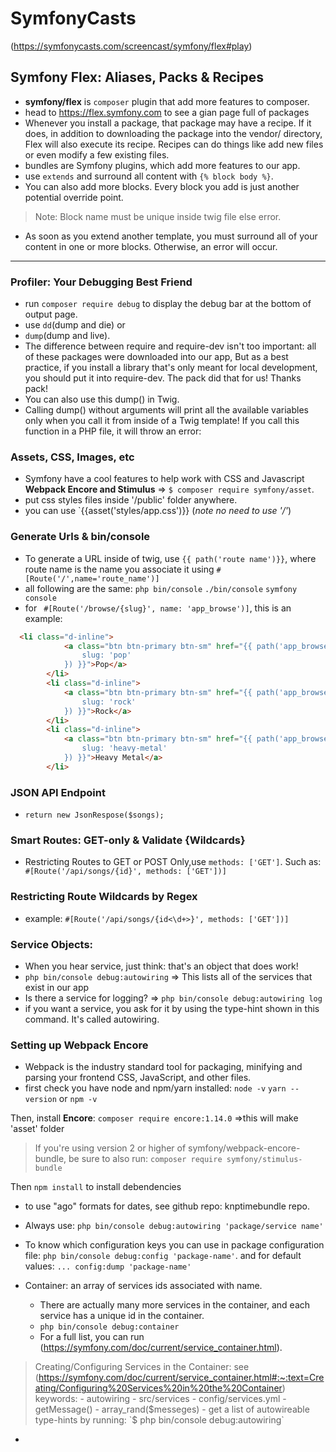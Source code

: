 # SymfonyCasts

(https://symfonycasts.com/screencast/symfony/flex#play)

## Symfony Flex: Aliases, Packs & Recipes

- **symfony/flex** is `composer` plugin that add more features to composer.
- head to https://flex.symfony.com to see a gian page full of packages
- Whenever you install a package, that package may have a recipe. If it does, in addition to downloading the package into the vendor/ directory, Flex will also execute its recipe. Recipes can do things like add new files or even modify a few existing files.
- bundles are Symfony plugins, which add more features to our app.
- use `extends` and surround all content with `{% block body %}`.
- You can also add more blocks. Every block you add is just another potential override point.

> Note: Block name must be unique inside twig file else error.

- As soon as you extend another template, you must surround all of your content in one or more blocks. Otherwise, an error will occur.
---

### Profiler: Your Debugging Best Friend

- run `composer require debug` to display the debug bar at the bottom of output page.
- use `dd`(dump and die) or
- `dump`(dump and live).
- The difference between require and require-dev isn't too important: all of these packages were downloaded into our app, But as a best practice, if you install a library that's only meant for local development, you should put it into require-dev. The pack did that for us! Thanks pack!
- You can also use this dump() in Twig.
- Calling dump() without arguments will print all the available variables only when you call it from inside of a Twig template! If you call this function in a PHP file, it will throw an error:

### Assets, CSS, Images, etc

- Symfony have a cool features to help work with CSS and Javascript **Webpack Encore and Stimulus** => `$ composer require symfony/asset`.
- put css styles files inside '/public' folder anywhere.
- you can use `{{asset('styles/app.css')}} (_note no need to use '/'_)

### Generate Urls & bin/console

- To generate a URL inside of twig, use `{{ path('route name')}}`, where route name is the name you associate it using `#[Route('/',name='route_name')]`
- all following are the same:
`php bin/console`
`./bin/console`
`symfony console`
- for ` #[Route('/browse/{slug}', name: 'app_browse')]`, this is an example:
```html
  <li class="d-inline">
            <a class="btn btn-primary btn-sm" href="{{ path('app_browse', {
                slug: 'pop'
            }) }}">Pop</a>
        </li>
        <li class="d-inline">
            <a class="btn btn-primary btn-sm" href="{{ path('app_browse', {
                slug: 'rock'
            }) }}">Rock</a>
        </li>
        <li class="d-inline">
            <a class="btn btn-primary btn-sm" href="{{ path('app_browse', {
                slug: 'heavy-metal'
            }) }}">Heavy Metal</a>
        </li>

```
### JSON API Endpoint
- `return new JsonRespose($songs);`

### Smart Routes: GET-only & Validate {Wildcards}

- Restricting Routes to GET or POST Only,use `methods: ['GET']`. Such as:
` #[Route('/api/songs/{id}', methods: ['GET'])]`

### Restricting Route Wildcards by Regex

- example:  `#[Route('/api/songs/{id<\d+>}', methods: ['GET'])]`

### Service Objects:

- When you hear service, just think: that's an object that does work!
- `php bin/console debug:autowiring` => This lists all of the services that exist in our app
- Is there a service for logging? => `php bin/console debug:autowiring log`
-  if you want a service, you ask for it by using the type-hint shown in this command. It's called autowiring.


### Setting up Webpack Encore

- Webpack is the industry standard tool for packaging, minifying and parsing your frontend CSS, JavaScript, and other files.
- first check you have node and npm/yarn installed:
`node -v`
`yarn --version`
or
`npm -v`

Then, install **Encore**:
`composer require encore:1.14.0` =>this will make 'asset' folder

> If you're using version 2 or higher of symfony/webpack-encore-bundle, be sure to also run: `composer require symfony/stimulus-bundle`

Then `npm install` to install debendencies

- to use "ago" formats for dates, see github repo: knptimebundle repo.
- Always use: `php bin/console debug:autowiring 'package/service name'`
- To know which configuration keys you can use in package configuration file: `php bin/console debug:config 'package-name'`. and for default values: `... config:dump 'package-name'`

- Container: an array of services ids associated with name.
    - There are actually many more services in the container, and each service has a unique id in the container.
    - `php bin/console debug:container`
    - For a full list, you can run (https://symfony.com/doc/current/service_container.html).

> Creating/Configuring Services in the Container: see (https://symfony.com/doc/current/service_container.html#:~:text=Creating/Configuring%20Services%20in%20the%20Container)
    keywords:
    - autowiring
    - src/services
    - config/services.yml
    - getMessage()
    - array_rand($messeges)
    - get a list of autowireable type-hints by running: `$ php bin/console debug:autowiring`

-


